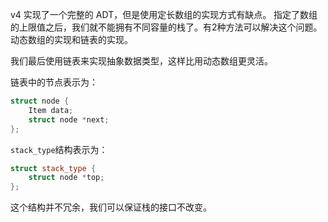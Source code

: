 v4 实现了一个完整的 ADT，但是使用定长数组的实现方式有缺点。
指定了数组的上限值之后，我们就不能拥有不同容量的栈了。有2种方法可以解决这个问题。
动态数组的实现和链表的实现。

我们最后使用链表来实现抽象数据类型，这样比用动态数组更灵活。

链表中的节点表示为：
```c++
struct node {
	Item data;
	struct node *next;
};
```

`stack_type`结构表示为：
```c++
struct stack_type {
	struct node *top;
};
```
这个结构并不冗余，我们可以保证栈的接口不改变。

